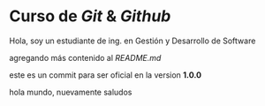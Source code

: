# Curso de _Git_ & _Github_

Hola, soy un estudiante de ing. en Gestión y Desarrollo de Software

agregando más contenido al _README.md_

este es un commit para ser oficial en la version **1.0.0**

hola mundo, nuevamente saludos
